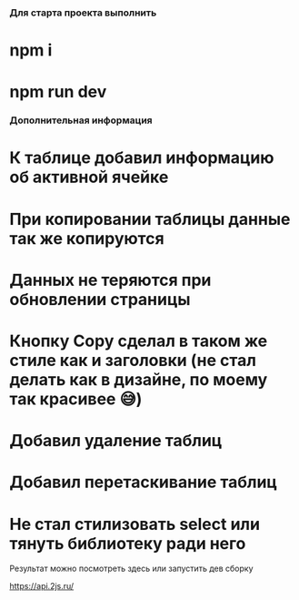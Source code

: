 ### Для старта проекта выполнить
# npm i
# npm run dev

### Дополнительная информация
# К таблице добавил информацию об активной ячейке
# При копировании таблицы данные так же копируются
# Данных не теряются при обновлении страницы
# Кнопку Copy сделал в таком же стиле как и заголовки (не стал делать как в дизайне, по моему так красивее 😅)
# Добавил удаление таблиц
# Добавил перетаскивание таблиц
# Не стал стилизовать select или тянуть библиотеку ради него

Результат можно посмотреть здесь или запустить дев сборку

https://api.2js.ru/
